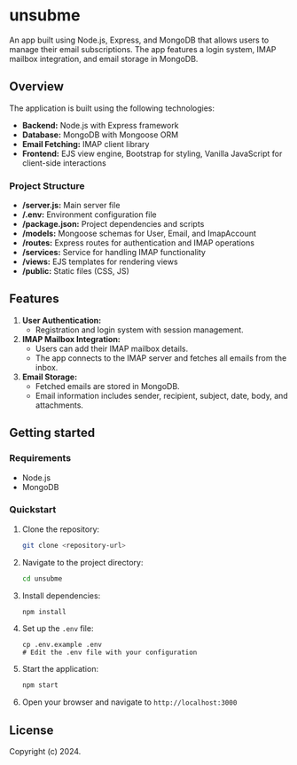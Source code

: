 # unsubme

An app built using Node.js, Express, and MongoDB that allows users to manage their email subscriptions. The app features a login system, IMAP mailbox integration, and email storage in MongoDB.

## Overview

The application is built using the following technologies:

- **Backend:** Node.js with Express framework
- **Database:** MongoDB with Mongoose ORM
- **Email Fetching:** IMAP client library
- **Frontend:** EJS view engine, Bootstrap for styling, Vanilla JavaScript for client-side interactions

### Project Structure

- **/server.js:** Main server file
- **/.env:** Environment configuration file
- **/package.json:** Project dependencies and scripts
- **/models:** Mongoose schemas for User, Email, and ImapAccount
- **/routes:** Express routes for authentication and IMAP operations
- **/services:** Service for handling IMAP functionality
- **/views:** EJS templates for rendering views
- **/public:** Static files (CSS, JS)

## Features

1. **User Authentication:**
   - Registration and login system with session management.
2. **IMAP Mailbox Integration:**
   - Users can add their IMAP mailbox details.
   - The app connects to the IMAP server and fetches all emails from the inbox.
3. **Email Storage:**
   - Fetched emails are stored in MongoDB.
   - Email information includes sender, recipient, subject, date, body, and attachments.

## Getting started

### Requirements

- Node.js
- MongoDB

### Quickstart

1. Clone the repository:
   ```bash
   git clone <repository-url>
   ```
2. Navigate to the project directory:
   ```bash
   cd unsubme
   ```
3. Install dependencies:
   ```bash
   npm install
   ```
4. Set up the `.env` file:
   ```
   cp .env.example .env
   # Edit the .env file with your configuration
   ```
5. Start the application:
   ```bash
   npm start
   ```
6. Open your browser and navigate to `http://localhost:3000`

## License

Copyright (c) 2024.